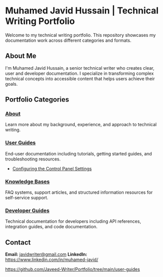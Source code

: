 # Muhamed Javid Hussain | Technical Writing Portfolio

Welcome to my technical writing portfolio. This repository showcases my documentation work across different categories and formats.

## About Me

I'm Muhamed Javid Hussain, a senior technical writer who creates clear, user and developer documentation. I specialize in transforming complex technical concepts into accessible content that helps users achieve their goals.


## Portfolio Categories

### [About](https://github.com/Javeed-Writer/Portfolio/tree/main/About)
Learn more about my background, experience, and approach to technical writing.

### [User Guides](https://github.com/Javeed-Writer/Portfolio/tree/main/user-guides)
End-user documentation including tutorials, getting started guides, and troubleshooting resources.
- [Configuring the Control Panel Settings](portfolio/user-guides/configuring-the-control-panel)

### [Knowledge Bases](https://github.com/Javeed-Writer/Portfolio/tree/main/knowledge_base)
FAQ systems, support articles, and structured information resources for self-service support.

### [Developer Guides](https://github.com/Javeed-Writer/Portfolio/tree/main/developer-guides)
Technical documentation for developers including API references, integration guides, and code documentation.

## Contact
**Email:** javidwriter@gmail.com
**LinkedIn:** https://www.linkedin.com/in/muhamed-javid/

https://github.com/Javeed-Writer/Portfolio/tree/main/user-guides
